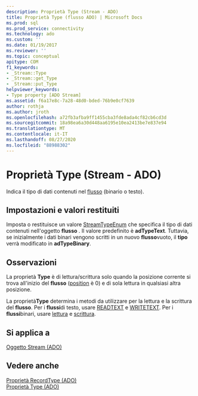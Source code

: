 ```yaml
---
description: Proprietà Type (Stream - ADO)
title: Proprietà Type (flusso ADO) | Microsoft Docs
ms.prod: sql
ms.prod_service: connectivity
ms.technology: ado
ms.custom: ''
ms.date: 01/19/2017
ms.reviewer: ''
ms.topic: conceptual
apitype: COM
f1_keywords:
- _Stream::Type
- _Stream::get_Type
- _Stream::put_Type
helpviewer_keywords:
- Type property [ADO Stream]
ms.assetid: f6a17e8c-7a28-48d0-bded-76b9e0cf7639
author: rothja
ms.author: jroth
ms.openlocfilehash: a72fb3afba9ff1455cba3fde8ada4cf82cb6cd3d
ms.sourcegitcommit: 18a98ea6a30d448aa6195e10ea2413be7e837e94
ms.translationtype: MT
ms.contentlocale: it-IT
ms.lasthandoff: 08/27/2020
ms.locfileid: "88988302"
---
```

# <a name="type-property-ado-stream"></a>Proprietà Type (Stream - ADO)
Indica il tipo di dati contenuti nel [flusso](./stream-object-ado.md) (binario o testo).  
  
## <a name="settings-and-return-values"></a>Impostazioni e valori restituiti  
 Imposta o restituisce un valore [StreamTypeEnum](./streamtypeenum.md) che specifica il tipo di dati contenuti nell'oggetto **flusso** . Il valore predefinito è **adTypeText**. Tuttavia, se inizialmente i dati binari vengono scritti in un nuovo **flusso**vuoto, il **tipo** verrà modificato in **adTypeBinary**.  
  
## <a name="remarks"></a>Osservazioni  
 La proprietà **Type** è di lettura/scrittura solo quando la posizione corrente si trova all'inizio del **flusso** ([position](./position-property-ado.md) è 0) e di sola lettura in qualsiasi altra posizione.  
  
 La proprietà**Type** determina i metodi da utilizzare per la lettura e la scrittura del **flusso**. Per i **flussi**di testo, usare [READTEXT](./readtext-method.md) e [WRITETEXT](./writetext-method.md). Per i **flussi**binari, usare [lettura](./read-method.md) e [scrittura](./write-method.md).  
  
## <a name="applies-to"></a>Si applica a  
 [Oggetto Stream (ADO)](./stream-object-ado.md)  
  
## <a name="see-also"></a>Vedere anche  
 [Proprietà RecordType (ADO)](./recordtype-property-ado.md)   
 [Proprietà Type (ADO)](./type-property-ado.md)
